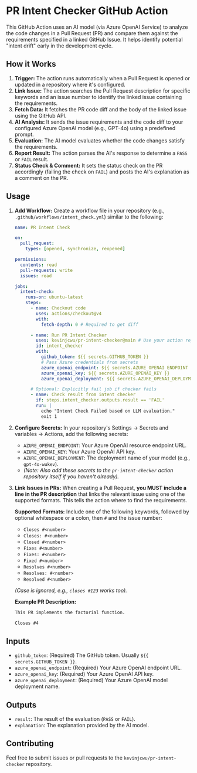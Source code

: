 # PR Intent Checker GitHub Action

This GitHub Action uses an AI model (via Azure OpenAI Service) to analyze the code changes in a Pull Request (PR) and compare them against the requirements specified in a linked GitHub Issue. It helps identify potential "intent drift" early in the development cycle.

## How it Works

1.  **Trigger:** The action runs automatically when a Pull Request is opened or updated in a repository where it's configured.
2.  **Link Issue:** The action searches the Pull Request description for specific keywords and an issue number to identify the linked issue containing the requirements.
3.  **Fetch Data:** It fetches the PR code diff and the body of the linked issue using the GitHub API.
4.  **AI Analysis:** It sends the issue requirements and the code diff to your configured Azure OpenAI model (e.g., GPT-4o) using a predefined prompt.
5.  **Evaluation:** The AI model evaluates whether the code changes satisfy the requirements.
6.  **Report Result:** The action parses the AI's response to determine a `PASS` or `FAIL` result.
7.  **Status Check & Comment:** It sets the status check on the PR accordingly (failing the check on `FAIL`) and posts the AI's explanation as a comment on the PR.

## Usage

1.  **Add Workflow:** Create a workflow file in your repository (e.g., `.github/workflows/intent_check.yml`) similar to the following:

    ```yaml
    name: PR Intent Check

    on:
      pull_request:
        types: [opened, synchronize, reopened]

    permissions:
      contents: read
      pull-requests: write
      issues: read

    jobs:
      intent-check:
        runs-on: ubuntu-latest
        steps:
          - name: Checkout code
            uses: actions/checkout@v4
            with:
              fetch-depth: 0 # Required to get diff

          - name: Run PR Intent Checker
            uses: kevinjcwu/pr-intent-checker@main # Use your action repo path
            id: intent_checker
            with:
              github_token: ${{ secrets.GITHUB_TOKEN }}
              # Pass Azure credentials from secrets
              azure_openai_endpoint: ${{ secrets.AZURE_OPENAI_ENDPOINT }}
              azure_openai_key: ${{ secrets.AZURE_OPENAI_KEY }}
              azure_openai_deployment: ${{ secrets.AZURE_OPENAI_DEPLOYMENT }}

          # Optional: Explicitly fail job if checker fails
          - name: Check result from intent checker
            if: steps.intent_checker.outputs.result == 'FAIL'
            run: |
              echo "Intent Check Failed based on LLM evaluation."
              exit 1
    ```

2.  **Configure Secrets:** In your repository's Settings -> Secrets and variables -> Actions, add the following secrets:
    *   `AZURE_OPENAI_ENDPOINT`: Your Azure OpenAI resource endpoint URL.
    *   `AZURE_OPENAI_KEY`: Your Azure OpenAI API key.
    *   `AZURE_OPENAI_DEPLOYMENT`: The deployment name of your model (e.g., `gpt-4o-wukev`).
    *   *(Note: Also add these secrets to the `pr-intent-checker` action repository itself if you haven't already).*

3.  **Link Issues in PRs:** When creating a Pull Request, **you MUST include a line in the PR description** that links the relevant issue using one of the supported formats. This tells the action where to find the requirements.

    **Supported Formats:**
    Include one of the following keywords, followed by optional whitespace or a colon, then `#` and the issue number:

    *   `Closes #<number>`
    *   `Closes: #<number>`
    *   `Closed #<number>`
    *   `Fixes #<number>`
    *   `Fixes: #<number>`
    *   `Fixed #<number>`
    *   `Resolves #<number>`
    *   `Resolves: #<number>`
    *   `Resolved #<number>`

    *(Case is ignored, e.g., `closes #123` works too).*

    **Example PR Description:**

    ```markdown
    This PR implements the factorial function.

    Closes #4
    ```

## Inputs

*   `github_token`: (Required) The GitHub token. Usually `${{ secrets.GITHUB_TOKEN }}`.
*   `azure_openai_endpoint`: (Required) Your Azure OpenAI endpoint URL.
*   `azure_openai_key`: (Required) Your Azure OpenAI API key.
*   `azure_openai_deployment`: (Required) Your Azure OpenAI model deployment name.

## Outputs

*   `result`: The result of the evaluation (`PASS` or `FAIL`).
*   `explanation`: The explanation provided by the AI model.

## Contributing

Feel free to submit issues or pull requests to the `kevinjcwu/pr-intent-checker` repository.
